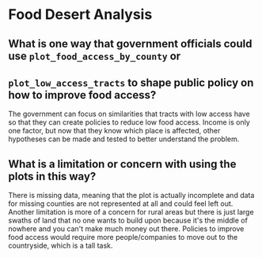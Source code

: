 # Food Desert Analysis

## What is one way that government officials could use `plot_food_access_by_county` or 
## `plot_low_access_tracts` to shape public policy on how to improve food access?
The government can focus on similarities that tracts with low access have so
that they can create policies to reduce low food access. Income is only one
factor, but now that they know which place is affected, other hypotheses can
be made and tested to better understand the problem.


## What is a limitation or concern with using the plots in this way?
There is missing data, meaning that the plot is actually incomplete and data
for missing counties are not represented at all and could feel left out.
Another limitation is more of a concern for rural areas but there is just
large swaths of land that no one wants to build upon because it's the middle
of nowhere and you can't make much money out there. Policies to improve food
access would require more people/companies to move out to the countryside,
which is a tall task.

